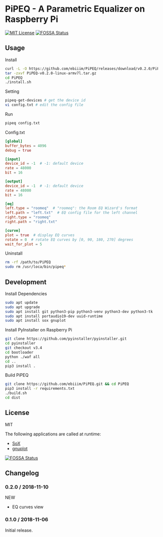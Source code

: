 # PiPEQ - A Parametric Equalizer on Raspberry Pi

[![MIT License](https://img.shields.io/badge/license-MIT-blue.svg)](https://github.com/ebiiim/PiPEQ/blob/master/LICENSE)
[![FOSSA Status](https://app.fossa.io/api/projects/git%2Bgithub.com%2Febiiim%2FPiPEQ.svg?type=shield)](https://app.fossa.io/projects/git%2Bgithub.com%2Febiiim%2FPiPEQ?ref=badge_shield)

## Usage

Install

```bash
curl -L -O https://github.com/ebiiim/PiPEQ/releases/download/v0.2.0/PiPEQ-v0.2.0-linux-armv7l.tar.gz
tar -zxvf PiPEQ-v0.2.0-linux-armv7l.tar.gz
cd PiPEQ
./install.sh
```

Setting

```bash
pipeq-get-devices # get the device id
vi config.txt # edit the config file
```

Run

```bash
pipeq config.txt
```

Config.txt

```toml
[global]
buffer_bytes = 4096
debug = true

[input]
device_id = -1  # -1: default device
rate = 48000
bit = 16

[output]
device_id = -1  # -1: default device
rate = 48000
bit = 16

[eq]
left.type = "roomeq"  # "roomeq": the Room EQ Wizard's format
left.path = "left.txt"  # EQ config file for the left channel
right.type = "roomeq"
right.path = "right.txt"

[curve]
plot = true  # display EQ curves
rotate = 0  # rotate EQ curves by [0, 90, 180, 270] degrees
wait_for_plot = 5

```

Uninstall

```bash
rm -rf /path/to/PiPEQ
sudo rm /usr/loca/bin/pipeq*
```

## Development

Install Dependencies

```bash
sudo apt update
sudo apt upgrade
sudo apt install git python3-pip python3-venv python3-dev python3-tk
sudo apt install portaudio19-dev uuid-runtime
sudo apt install sox gnuplot
```

Install PyInstaller on Raspberry Pi

```bash
git clone https://github.com/pyinstaller/pyinstaller.git
cd pyinstaller
git checkout v3.4
cd bootloader
python ./waf all
cd ..
pip3 install .
```

Build PiPEQ

```bash
git clone https://github.com/ebiiim/PiPEQ.git && cd PiPEQ
pip3 install -r requirements.txt
./build.sh
cd dist
```

## License

MIT

The following applications are called at runtime:

- [SoX](http://sox.sourceforge.net/)
- [gnuplot](http://www.gnuplot.info/)


[![FOSSA Status](https://app.fossa.io/api/projects/git%2Bgithub.com%2Febiiim%2FPiPEQ.svg?type=large)](https://app.fossa.io/projects/git%2Bgithub.com%2Febiiim%2FPiPEQ?ref=badge_large)

## Changelog

### 0.2.0 / 2018-11-10

NEW

- EQ curves view

### 0.1.0 / 2018-11-06

Initial release.